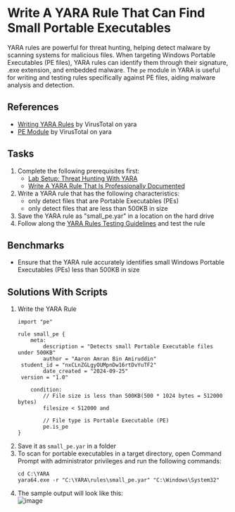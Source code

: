 # Write A YARA Rule That Can Find Small Portable Executables
YARA rules are powerful for threat hunting, helping detect malware by scanning systems for malicious files. When targeting Windows Portable Executables (PE files), YARA rules can identify them through their signature, .exe extension, and embedded malware. The `pe` module in YARA is useful for writing and testing rules specifically against PE files, aiding malware analysis and detection.

## References
- [Writing YARA Rules](https://yara.readthedocs.io/en/v3.8.1/writingrules.html) by VirusTotal on yara
- [PE Module](https://yara.readthedocs.io/en/v4.4.0/modules/pe.html) by VirusTotal on yara

## Tasks
1. Complete the following prerequisites first:
   - [Lab Setup: Threat Hunting With YARA](https://github.com/aaronamran/MCSI-Remote-Cybersecurity-Internship/blob/main/Threat%20Hunting/threat-hunting-yara.md)
   - [Write A YARA Rule That Is Professionally Documented](https://github.com/aaronamran/MCSI-Remote-Cybersecurity-Internship/blob/main/Threat%20Hunting/pro-documented-yara-rule.md)
2. Write a YARA rule that has the following characteristics:
   - only detect files that are Portable Executables (PEs)
   - only detect files that are less than 500KB in size
3. Save the YARA rule as "small_pe.yar" in a location on the hard drive
4. Follow along the [YARA Rules Testing Guidelines](https://github.com/aaronamran/MCSI-Remote-Cybersecurity-Internship/blob/main/Threat%20Hunting/pro-documented-yara-rule.md#yara-rules-testing-guidelines) and test the rule

## Benchmarks
- Ensure that the YARA rule accurately identifies small Windows Portable Executables (PEs) less than 500KB in size

## Solutions With Scripts
1. Write the YARA Rule
   ```
   import "pe"

   rule small_pe {
       meta:
           description = "Detects small Portable Executable files under 500KB"
           author = "Aaron Amran Bin Amiruddin"
   	student_id = "nxCLnZGLgyOUMpnDw16rtDvYuTF2"
           date_created = "2024-09-25"
   	version = "1.0"
       
       condition:
           // File size is less than 500KB(500 * 1024 bytes = 512000 bytes)
           filesize < 512000 and
           
           // File type is Portable Executable (PE)
           pe.is_pe
   }
   ```
2. Save it as `small_pe.yar` in a folder
3. To scan for portable executables in a target directory, open Command Prompt with administrator privileges and run the following commands:
   ```
   cd C:\YARA
   yara64.exe -r "C:\YARA\rules\small_pe.yar" "C:\Windows\System32"
   ```
4. The sample output will look like this:
   <br/>
   ![image](https://github.com/user-attachments/assets/2c331ac1-7d6f-45d0-bc00-cd7ee061f2af)



